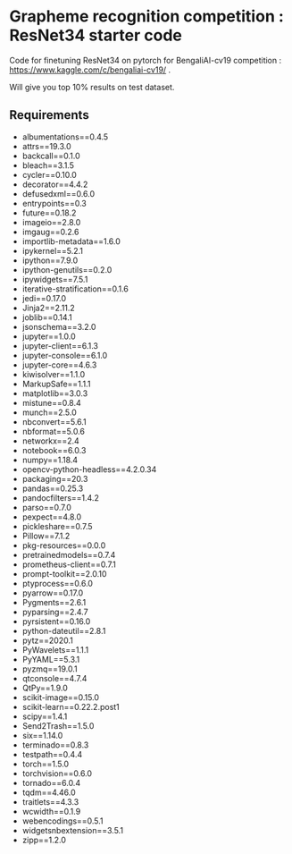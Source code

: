 # Grapheme recognition competition : ResNet34 starter code
Code for finetuning ResNet34 on pytorch for BengaliAI-cv19 competition : https://www.kaggle.com/c/bengaliai-cv19/ .

Will give you top 10% results on test dataset.

## Requirements 
* albumentations==0.4.5
* attrs==19.3.0
* backcall==0.1.0
* bleach==3.1.5
* cycler==0.10.0
* decorator==4.4.2
* defusedxml==0.6.0
* entrypoints==0.3
* future==0.18.2
* imageio==2.8.0
* imgaug==0.2.6
* importlib-metadata==1.6.0
* ipykernel==5.2.1
* ipython==7.9.0
* ipython-genutils==0.2.0
* ipywidgets==7.5.1
* iterative-stratification==0.1.6
* jedi==0.17.0
* Jinja2==2.11.2
* joblib==0.14.1
* jsonschema==3.2.0
* jupyter==1.0.0
* jupyter-client==6.1.3
* jupyter-console==6.1.0
* jupyter-core==4.6.3
* kiwisolver==1.1.0
* MarkupSafe==1.1.1
* matplotlib==3.0.3
* mistune==0.8.4
* munch==2.5.0
* nbconvert==5.6.1
* nbformat==5.0.6
* networkx==2.4
* notebook==6.0.3
* numpy==1.18.4
* opencv-python-headless==4.2.0.34
* packaging==20.3
* pandas==0.25.3
* pandocfilters==1.4.2
* parso==0.7.0
* pexpect==4.8.0
* pickleshare==0.7.5
* Pillow==7.1.2
* pkg-resources==0.0.0
* pretrainedmodels==0.7.4
* prometheus-client==0.7.1
* prompt-toolkit==2.0.10
* ptyprocess==0.6.0
* pyarrow==0.17.0
* Pygments==2.6.1
* pyparsing==2.4.7
* pyrsistent==0.16.0
* python-dateutil==2.8.1
* pytz==2020.1
* PyWavelets==1.1.1
* PyYAML==5.3.1
* pyzmq==19.0.1
* qtconsole==4.7.4
* QtPy==1.9.0
* scikit-image==0.15.0
* scikit-learn==0.22.2.post1
* scipy==1.4.1
* Send2Trash==1.5.0
* six==1.14.0
* terminado==0.8.3
* testpath==0.4.4
* torch==1.5.0
* torchvision==0.6.0
* tornado==6.0.4
* tqdm==4.46.0
* traitlets==4.3.3
* wcwidth==0.1.9
* webencodings==0.5.1
* widgetsnbextension==3.5.1
* zipp==1.2.0
